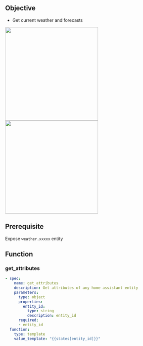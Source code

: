## Objective
- Get current weather and forecasts

<img width="300" src="https://github.com/jekalmin/extended_hass_llm/assets/2917984/177f416e-2194-4a10-a3f6-39a94da942ce">
<img width="300" src="https://github.com/jekalmin/extended_hass_llm/assets/2917984/3c861f37-3654-4f6b-bcbf-554f12189051">

## Prerequisite
Expose `weather.xxxxx` entity

## Function

### get_attributes
```yaml
- spec:
    name: get_attributes
    description: Get attributes of any home assistant entity
    parameters:
      type: object
      properties:
        entity_id:
          type: string
          description: entity_id
      required:
      - entity_id
  function:
    type: template
    value_template: "{{states[entity_id]}}"
```
